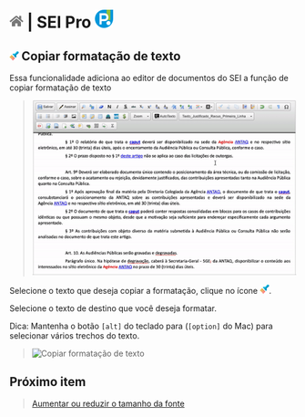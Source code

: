 # [![Home](../img/home.png)](../) |  SEI Pro ![Icone](../img/icon-32.png)

## ![Copiar formatação de texto](../img/icon-copiarformatacao.png) Copiar formatação de texto

Essa funcionalidade adiciona ao editor de documentos do SEI a função de copiar formatação de texto

> ![Copiar formatação de texto](../img/tela-copiarformatacao.gif) 

Selecione o texto que deseja copiar a formatação, clique no ícone ![Copiar formatação de texto](../img/icon-copiarformatacao.png). 

Selecione o texto de destino que você deseja formatar.

Dica: Mantenha o botão `[alt]` do teclado para (`[option]` do Mac) para selecionar vários trechos do texto.

> ![Copiar formatação de texto](../img/tela-copiarformatacao2.gif) 

## Próximo item

> [Aumentar ou reduzir o tamanho da fonte](../pages/AUMENTARFONTE.md)

